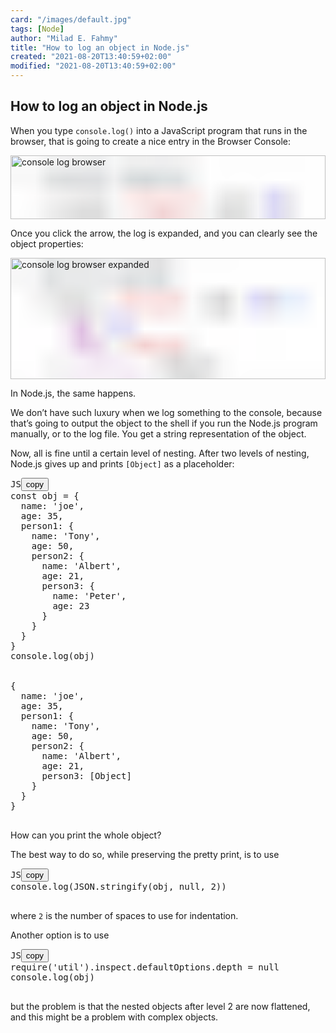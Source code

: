 ```yaml
---
card: "/images/default.jpg"
tags: [Node]
author: "Milad E. Fahmy"
title: "How to log an object in Node.js"
created: "2021-08-20T13:40:59+02:00"
modified: "2021-08-20T13:40:59+02:00"
---
```

<div id="___gatsby"><div style="outline:none" tabindex="-1" id="gatsby-focus-wrapper"><div class="layout-container"><main class="grid-container"><article class="article-reader"><h1 class="article-reader__headline">How to log an object in Node.js</h1><div><p>When you type <code class="language-text">console.log()</code> into a JavaScript program that runs in the browser, that is going to create a nice entry in the Browser Console:</p><p><span class="gatsby-resp-image-wrapper" style="position:relative;display:block;margin-left:auto;margin-right:auto;max-width:561px">
<a class="gatsby-resp-image-link" href="/static/2a5f076a9531f84a0e8e655923a55d1c/410f3/console-log-browser.png" style="display:block" target="_blank" rel="noopener">
<span class="gatsby-resp-image-background-image" style="padding-bottom:20.27027027027027%;position:relative;bottom:0;left:0;background-image:url('data:image/png;base64,iVBORw0KGgoAAAANSUhEUgAAABQAAAAECAIAAAABPYjBAAAACXBIWXMAAAsTAAALEwEAmpwYAAAArElEQVQI11XNbQ+CIBQFYP//36tWqZRQTEHl8uIFFgYt3dp6PpzdL+fcKm2sc8ZY0HpW4EMAAK21UmCMCd6XUt7/8qaKm46xhtzIrSN3CqDPLTlc6oaytmMWsZSSc/7lfnzL39V1XZzTANM4CiFijO9pjM/HOvSvvn9JkVKSUgoxIIb67Eep93qVc04pKaU452SD3idrA+f2ePKUhnlaEAkhlFHE2F5x6Of9+QdpMuIzzQkQ+QAAAABJRU5ErkJggg==');background-size:cover;display:block"></span>
<img class="gatsby-resp-image-image" alt="console log browser" title="console log browser" src="/static/2a5f076a9531f84a0e8e655923a55d1c/410f3/console-log-browser.png" srcset="/static/2a5f076a9531f84a0e8e655923a55d1c/12f09/console-log-browser.png 148w,/static/2a5f076a9531f84a0e8e655923a55d1c/e4a3f/console-log-browser.png 295w,/static/2a5f076a9531f84a0e8e655923a55d1c/410f3/console-log-browser.png 561w" sizes="(max-width: 561px) 100vw, 561px" style="width:100%;height:100%;margin:0;vertical-align:middle;position:absolute;top:0;left:0" loading="lazy" decoding="async">
</a>
</span></p><p>Once you click the arrow, the log is expanded, and you can clearly see the object properties:</p><p><span class="gatsby-resp-image-wrapper" style="position:relative;display:block;margin-left:auto;margin-right:auto;max-width:590px">
<a class="gatsby-resp-image-link" href="/static/176d7e6c1b9c0c0d48626733a70dace6/0b5b1/console-log-browser-expanded.png" style="display:block" target="_blank" rel="noopener">
<span class="gatsby-resp-image-background-image" style="padding-bottom:38.513513513513516%;position:relative;bottom:0;left:0;background-image:url('data:image/png;base64,iVBORw0KGgoAAAANSUhEUgAAABQAAAAICAIAAAB2/0i6AAAACXBIWXMAAAsTAAALEwEAmpwYAAABKElEQVQY03WRSW7DMAxFc/9DddtlVm3i2oktedBgeYolSrQsq8iABEXbB64IPPIT3KFDsLasGy4lF0K2qh9GLmRdN4RQrc22beHG9oudtRbA5oRyIYVshWw5l+kpJ3XzlRMNNm5bfLE96i7HGMEYpRQhBSnJME3BXNZz6svKEwLns18WLkRyTBxClmCW8Kr37RhivMnee200K1n+WfRd13Lsq9H3yjUMu86v6zAMlNJlWfou9N08uwB4jbN7ZIkRFORv1ExzkTta2Gv7lm5d1/gPL9mOrnyvxYc0zgCj836PpwyORz3P8T4pPo79KccIABasm/DCZqMszhjQKcbSw6FpmqqqEfGPzSGEuEVjjL4YGCwMAKPVrbEax2k653maZYwxRHz+7Mk31W7JDpUkAqIAAAAASUVORK5CYII=');background-size:cover;display:block"></span>
<img class="gatsby-resp-image-image" alt="console log browser expanded" title="console log browser expanded" src="/static/176d7e6c1b9c0c0d48626733a70dace6/fcda8/console-log-browser-expanded.png" srcset="/static/176d7e6c1b9c0c0d48626733a70dace6/12f09/console-log-browser-expanded.png 148w,/static/176d7e6c1b9c0c0d48626733a70dace6/e4a3f/console-log-browser-expanded.png 295w,/static/176d7e6c1b9c0c0d48626733a70dace6/fcda8/console-log-browser-expanded.png 590w,/static/176d7e6c1b9c0c0d48626733a70dace6/0b5b1/console-log-browser-expanded.png 593w" sizes="(max-width: 590px) 100vw, 590px" style="width:100%;height:100%;margin:0;vertical-align:middle;position:absolute;top:0;left:0" loading="lazy" decoding="async">
</a>
</span></p><p>In Node.js, the same happens.</p><p>We don’t have such luxury when we log something to the console, because that’s going to output the object to the shell if you run the Node.js program manually, or to the log file. You get a string representation of the object.</p><p>Now, all is fine until a certain level of nesting. After two levels of nesting, Node.js gives up and prints <code class="language-text">[Object]</code> as a placeholder:</p><pre class="prism-code language-js"><div class="shell-box-top"><span>JS</span><button type="button">copy</button></div><div class="token-line"><span class="token keyword">const</span><span class="token plain"> obj </span><span class="token operator">=</span><span class="token plain"> </span><span class="token punctuation">{</span><span class="token plain"></span></div><div class="token-line"><span class="token plain">  name</span><span class="token operator">:</span><span class="token plain"> </span><span class="token string">'joe'</span><span class="token punctuation">,</span><span class="token plain"></span></div><div class="token-line"><span class="token plain">  age</span><span class="token operator">:</span><span class="token plain"> </span><span class="token number">35</span><span class="token punctuation">,</span><span class="token plain"></span></div><div class="token-line"><span class="token plain">  person1</span><span class="token operator">:</span><span class="token plain"> </span><span class="token punctuation">{</span><span class="token plain"></span></div><div class="token-line"><span class="token plain">    name</span><span class="token operator">:</span><span class="token plain"> </span><span class="token string">'Tony'</span><span class="token punctuation">,</span><span class="token plain"></span></div><div class="token-line"><span class="token plain">    age</span><span class="token operator">:</span><span class="token plain"> </span><span class="token number">50</span><span class="token punctuation">,</span><span class="token plain"></span></div><div class="token-line"><span class="token plain">    person2</span><span class="token operator">:</span><span class="token plain"> </span><span class="token punctuation">{</span><span class="token plain"></span></div><div class="token-line"><span class="token plain">      name</span><span class="token operator">:</span><span class="token plain"> </span><span class="token string">'Albert'</span><span class="token punctuation">,</span><span class="token plain"></span></div><div class="token-line"><span class="token plain">      age</span><span class="token operator">:</span><span class="token plain"> </span><span class="token number">21</span><span class="token punctuation">,</span><span class="token plain"></span></div><div class="token-line"><span class="token plain">      person3</span><span class="token operator">:</span><span class="token plain"> </span><span class="token punctuation">{</span><span class="token plain"></span></div><div class="token-line"><span class="token plain">        name</span><span class="token operator">:</span><span class="token plain"> </span><span class="token string">'Peter'</span><span class="token punctuation">,</span><span class="token plain"></span></div><div class="token-line"><span class="token plain">        age</span><span class="token operator">:</span><span class="token plain"> </span><span class="token number">23</span><span class="token plain"></span></div><div class="token-line"><span class="token plain">      </span><span class="token punctuation">}</span><span class="token plain"></span></div><div class="token-line"><span class="token plain">    </span><span class="token punctuation">}</span><span class="token plain"></span></div><div class="token-line"><span class="token plain">  </span><span class="token punctuation">}</span><span class="token plain"></span></div><div class="token-line"><span class="token plain"></span><span class="token punctuation">}</span><span class="token plain"></span></div><div class="token-line"><span class="token plain"></span><span class="token console class-name">console</span><span class="token punctuation">.</span><span class="token method function property-access">log</span><span class="token punctuation">(</span><span class="token parameter">obj</span><span class="token punctuation">)</span><span class="token plain"></span></div><div class="token-line"><span class="token plain">
</span></div><div class="token-line"><span class="token plain">
</span></div><div class="token-line"><span class="token plain"></span><span class="token punctuation">{</span><span class="token plain"></span></div><div class="token-line"><span class="token plain">  name</span><span class="token operator">:</span><span class="token plain"> </span><span class="token string">'joe'</span><span class="token punctuation">,</span><span class="token plain"></span></div><div class="token-line"><span class="token plain">  age</span><span class="token operator">:</span><span class="token plain"> </span><span class="token number">35</span><span class="token punctuation">,</span><span class="token plain"></span></div><div class="token-line"><span class="token plain">  person1</span><span class="token operator">:</span><span class="token plain"> </span><span class="token punctuation">{</span><span class="token plain"></span></div><div class="token-line"><span class="token plain">    name</span><span class="token operator">:</span><span class="token plain"> </span><span class="token string">'Tony'</span><span class="token punctuation">,</span><span class="token plain"></span></div><div class="token-line"><span class="token plain">    age</span><span class="token operator">:</span><span class="token plain"> </span><span class="token number">50</span><span class="token punctuation">,</span><span class="token plain"></span></div><div class="token-line"><span class="token plain">    person2</span><span class="token operator">:</span><span class="token plain"> </span><span class="token punctuation">{</span><span class="token plain"></span></div><div class="token-line"><span class="token plain">      name</span><span class="token operator">:</span><span class="token plain"> </span><span class="token string">'Albert'</span><span class="token punctuation">,</span><span class="token plain"></span></div><div class="token-line"><span class="token plain">      age</span><span class="token operator">:</span><span class="token plain"> </span><span class="token number">21</span><span class="token punctuation">,</span><span class="token plain"></span></div><div class="token-line"><span class="token plain">      person3</span><span class="token operator">:</span><span class="token plain"> </span><span class="token punctuation">[</span><span class="token known-class-name class-name">Object</span><span class="token punctuation">]</span><span class="token plain"></span></div><div class="token-line"><span class="token plain">    </span><span class="token punctuation">}</span><span class="token plain"></span></div><div class="token-line"><span class="token plain">  </span><span class="token punctuation">}</span><span class="token plain"></span></div><div class="token-line"><span class="token plain"></span><span class="token punctuation">}</span><span class="token plain"></span></div><div class="token-line"><span class="token plain">
</span></div></pre><p>How can you print the whole object?</p><p>The best way to do so, while preserving the pretty print, is to use</p><pre class="prism-code language-js"><div class="shell-box-top"><span>JS</span><button type="button">copy</button></div><div class="token-line"><span class="token console class-name">console</span><span class="token punctuation">.</span><span class="token method function property-access">log</span><span class="token punctuation">(</span><span class="token known-class-name class-name">JSON</span><span class="token punctuation">.</span><span class="token method function property-access">stringify</span><span class="token punctuation">(</span><span class="token plain">obj</span><span class="token punctuation">,</span><span class="token plain"> </span><span class="token keyword null nil">null</span><span class="token punctuation">,</span><span class="token plain"> </span><span class="token number">2</span><span class="token punctuation">)</span><span class="token punctuation">)</span><span class="token plain"></span></div><div class="token-line"><span class="token plain">
</span></div></pre><p>where <code class="language-text">2</code> is the number of spaces to use for indentation.</p><p>Another option is to use</p><pre class="prism-code language-js"><div class="shell-box-top"><span>JS</span><button type="button">copy</button></div><div class="token-line"><span class="token function">require</span><span class="token punctuation">(</span><span class="token string">'util'</span><span class="token punctuation">)</span><span class="token punctuation">.</span><span class="token property-access">inspect</span><span class="token punctuation">.</span><span class="token property-access">defaultOptions</span><span class="token punctuation">.</span><span class="token property-access">depth</span><span class="token plain"> </span><span class="token operator">=</span><span class="token plain"> </span><span class="token keyword null nil">null</span><span class="token plain"></span></div><div class="token-line"><span class="token plain"></span><span class="token console class-name">console</span><span class="token punctuation">.</span><span class="token method function property-access">log</span><span class="token punctuation">(</span><span class="token plain">obj</span><span class="token punctuation">)</span><span class="token plain"></span></div><div class="token-line"><span class="token plain">
</span></div></pre><p>but the problem is that the nested objects after level 2 are now flattened, and this might be a problem with complex objects.</p></div></article></main></div></div><div id="gatsby-announcer" style="position:absolute;top:0;width:1px;height:1px;padding:0;overflow:hidden;clip:rect(0, 0, 0, 0);white-space:nowrap;border:0" aria-live="assertive" aria-atomic="true"></div></div>
